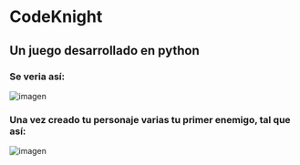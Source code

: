 # CodeKnight
## Un juego desarrollado en python
### Se veria así:
![imagen](https://user-images.githubusercontent.com/86807831/226907125-91f7dfed-db3d-4de1-962e-7aa7e3372ade.png)
### Una vez creado tu personaje varias tu primer enemigo, tal que así:
![imagen](https://user-images.githubusercontent.com/86807831/226907280-65ecc730-5d74-484a-9f57-9ed58a83d194.png)

